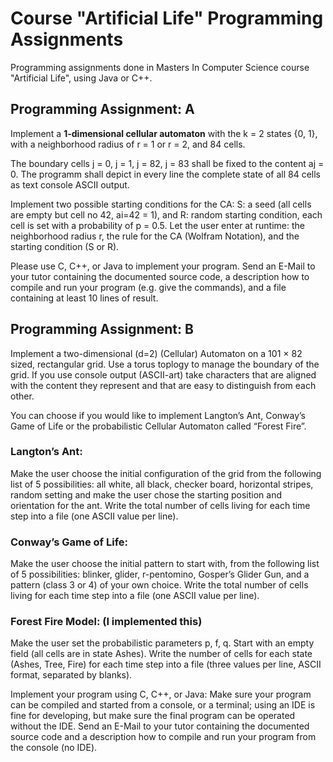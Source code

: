 # Course "Artificial Life" Programming Assignments
Programming assignments done in Masters In Computer Science course "Artificial Life", using Java or C++.

## Programming Assignment: A

Implement a **1-dimensional cellular automaton** with the k = 2 states {0, 1}, with a neighborhood
radius of r = 1 or r = 2, and 84 cells.

The boundary cells j = 0, j = 1, j = 82, j = 83 shall be fixed to the content aj = 0. The
programm shall depict in every line the complete state of all 84 cells as text console ASCII
output.

Implement two possible starting conditions for the CA:
S: a seed (all cells are empty but cell no 42, ai=42 = 1), and
R: random starting condition, each cell is set with a probability of p = 0.5.
Let the user enter at runtime: the neighborhood radius r, the rule for the CA (Wolfram
Notation), and the starting condition (S or R).

Please use C, C++, or Java to implement your program.
Send an E-Mail to your tutor containing the documented source code, a description how
to compile and run your program (e.g. give the commands), and a file containing at
least 10 lines of result.

## Programming Assignment: B

Implement a two-dimensional (d=2) (Cellular) Automaton on a 101 × 82 sized, rectangular
grid. Use a torus toplogy to manage the boundary of the grid. If you use console output
(ASCII-art) take characters that are aligned with the content they represent and that are
easy to distinguish from each other.

You can choose if you would like to implement Langton’s Ant, Conway’s Game of Life or
the probabilistic Cellular Automaton called “Forest Fire”.

### Langton’s Ant:
Make the user choose the initial configuration of the grid from the following list of 5 possibilities:
all white, all black, checker board, horizontal stripes, random setting and make the
user chose the starting position and orientation for the ant.
Write the total number of cells living for each time step into a file (one ASCII value per line).

### Conway’s Game of Life:
Make the user choose the initial pattern to start with, from the following list of 5 possibilities:
blinker, glider, r-pentomino, Gosper’s Glider Gun, and a pattern (class 3 or 4) of your
own choice.
Write the total number of cells living for each time step into a file (one ASCII value per line).

### Forest Fire Model: (I implemented this)
Make the user set the probabilistic parameters p, f, q. Start with an empty field (all cells are
in state Ashes).
Write the number of cells for each state (Ashes, Tree, Fire) for each time step into a file
(three values per line, ASCII format, separated by blanks).

Implement your program using C, C++, or Java:
Make sure your program can be compiled and started from a console, or a terminal; using an
IDE is fine for developing, but make sure the final program can be operated without the IDE.
Send an E-Mail to your tutor containing the documented source code and a description
how to compile and run your program from the console (no IDE).
